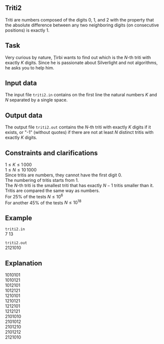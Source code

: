 ## Triti2

Triti are numbers composed of the digits 0, 1, and 2 with the property that the absolute difference between any two neighboring digits (on consecutive positions) is exactly $1$.

## Task

Very curious by nature, Țirbi wants to find out which is the $N$-th triti with exactly $K$ digits. Since he is passionate about Silverlight and not algorithms, he asks you to help him.

## Input data

The input file `triti2.in` contains on the first line the natural numbers $K$ and $N$ separated by a single space.

## Output data

The output file `triti2.out` contains the $N$-th triti with exactly $K$ digits if it exists, or "-1" (without quotes) if there are not at least $N$ distinct tritis with exactly $K$ digits.

## Constraints and clarifications

$1 \leq K \leq 1\,000$  
$1 \leq N \leq 10\,1000$  
Since tritis are numbers, they cannot have the first digit $0$.  
The numbering of tritis starts from $1$.  
The $N$-th triti is the smallest triti that has exactly $N-1$ tritis smaller than it. Tritis are compared the same way as numbers.  
For $25\%$ of the tests $N \leq 10^6$  
For another $45\%$ of the tests $N \leq 10^{18}$  

## Example

`triti2.in`  
$7\ 13$  

`triti2.out`  
$2121010$  

## Explanation

$1010101$  
$1010121$  
$1012101$  
$1012121$  
$1210101$  
$1210121$  
$1212101$  
$1212121$  
$2101010$  
$2101012$  
$2101210$  
$2101212$  
$2121010$  